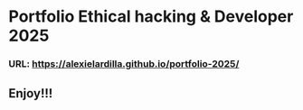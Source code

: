 # Portfolio Ethical hacking & Developer 2025

### URL: https://alexielardilla.github.io/portfolio-2025/

## Enjoy!!!

